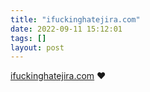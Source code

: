 ```yaml
---
title: "ifuckinghatejira.com"
date: 2022-09-11 15:12:01
tags: []
layout: post
---
```


[ifuckinghatejira.com](https://ifuckinghatejira.com/) ❤️
